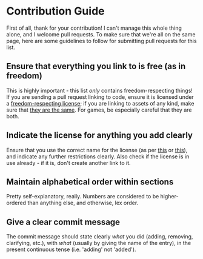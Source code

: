 # Contribution Guide #

First of all, thank for your contribution! I can't manage this whole thing
alone, and I welcome pull requests. To make sure that we're all on the same
page, here are some guidelines to follow for submitting pull requests for this
list.

## Ensure that everything you link to is free (as in freedom) ##

This is highly important - this list *only* contains freedom-respecting things!
If you are sending a pull request linking to code, ensure it is licensed under a
[freedom-respecting license][1]; if you are linking to assets of any kind, make
sure that [they are the same][2]. For games, be especially careful that they are
both.

## Indicate the license for anything you add clearly ##

Ensure that you use the correct name for the license (as per [this][1]
or [this][2]), and indicate any further restrictions clearly. Also check if the
license is in use already - if it is, don't create another link to it.

## Maintain alphabetical order within sections ##

Pretty self-explanatory, really. Numbers are considered to be higher-ordered
than anything else, and otherwise, lex order.

## Give a clear commit message ##

The commit message should state clearly *what* you did (adding, removing,
clarifying, etc.), with *what* (usually by giving the name of the entry), in the
present continuous tense (i.e. 'adding' not 'added').

[1]: https://www.gnu.org/licenses/license-list.html
[2]: http://freedomdefined.org/Licenses
